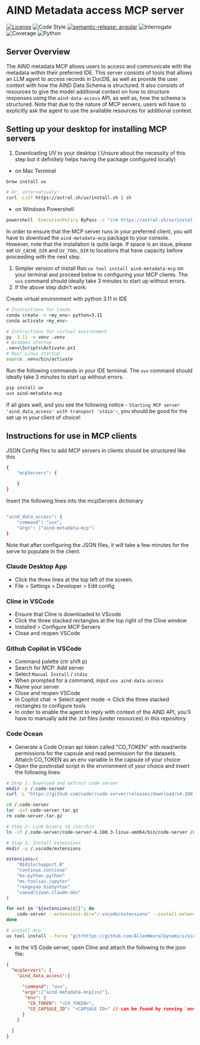 # AIND Metadata access MCP server

[![License](https://img.shields.io/badge/license-MIT-brightgreen)](LICENSE)
![Code Style](https://img.shields.io/badge/code%20style-black-black)
[![semantic-release: angular](https://img.shields.io/badge/semantic--release-angular-e10079?logo=semantic-release)](https://github.com/semantic-release/semantic-release)
![Interrogate](https://img.shields.io/badge/interrogate-95.0%25-brightgreen)
![Coverage](https://img.shields.io/badge/coverage-100%25-brightgreen?logo=codecov)
![Python](https://img.shields.io/badge/python->=3.11-blue?logo=python)

## Server Overview

The AIND metadata MCP allows users to access and communicate with the metadata within their preferred IDE. This server consists of tools that allows an LLM agent to access records in DocDB, as well as provide the user context with how the AIND Data Schema is structured. It also consists of resources to give the model additional context on how to structure responses using the `aind-data-access` API, as well as, how the schema is structured. Note that due to the nature of MCP servers, users will have to explicitly ask the agent to use the available resources for additional context.

## Setting up your desktop for installing MCP servers

1. Downloading UV to your desktop
   ( Unsure about the necessity of this step but it definitely helps having the package configured locally)

- on Mac Terminal

```bash
brew install uv

# Or, alternatively:
curl -LsSf https://astral.sh/uv/install.sh | sh
```

- on Windows Powershell

```bash
powershell -ExecutionPolicy ByPass -c "irm https://astral.sh/uv/install.ps1 | iex"
```

In order to ensure that the MCP server runs in your preferred client, you will have to download the `aind-metadata-mcp` package to your console. However, note that the installation is quite large. If space is an issue, please set `UV_CACHE_DIR` and `UV_TOOL_DIR` to locations that have capacity before proceeding with the next step.

1. Simpler version of install
   Run `uv tool install aind-metadata-mcp` on your terminal and proceed below to configuring your MCP clients. The `uvx` command should ideally take 3 minutes to start up without errors.
2. If the above step didn't work:

Create virtual environment with python 3.11 in IDE

```bash
# Instructions for Conda
conda create -n <my_env> python=3.11
conda activate <my_env>

# Instructions for virtual environment
py -3.11 -m venv .venv
# Windows startup
.venv\Scripts\Activate.ps1 
# Mac/ Linux startup
source .venv/bin/activate 
```

Run the following commands in your IDE terminal. The `uvx` command should ideally take 3 minutes to start up without errors.

```bash
pip install uv
uvx aind-metadata-mcp
```

If all goes well, and you see the following notice - `Starting MCP server 'aind_data_access' with transport 'stdio'`-, you should be good for the set up in your client of choice!

## Instructions for use in MCP clients

JSON Config files to add MCP servers in clients should be structured like this

```bash
{
    "mcpServers": {

    }
}
```

Insert the following lines into the mcpServers dictionary

```bash

"aind_data_access": {
    "command": "uvx",
    "args": ["aind-metadata-mcp"]
}

```

Note that after configuring the JSON files, it will take a few minutes for the serve to populate in the client.

### Claude Desktop App

- Click the three lines at the top left of the screen.
- File > Settings > Developer > Edit config

### Cline in VSCode

- Ensure that Cline is downloaded to VScode
- Click the three stacked rectangles at the top right of the Cline window
- Installed > Configure MCP Servers
- Close and reopen VSCode

### Github Copilot in VSCode

- Command palette (ctr shift p)
- Search for MCP: Add server
- Select `Manual Install` / `stdio`
- When prompted for a command, input `uvx aind-data-access`
- Name your server
- Close and reopen VSCode
- In Copilot chat -> Select agent mode -> Click the three stacked rectangles to configure tools
- In order to enable the agent to reply with context of the AIND API, you'll have to manually add the .txt files (under resources) in this repository

### Code Ocean

- Generate a Code Ocean api token called "CO_TOKEN" with read/write permissions for the capsule and read permission for the datasets.
Attatch CO_TOKEN as an env variable in the capsule of your choice
- Open the postinstall script in the environment of your choice and insert the following lines:

```bash
# Step 1: Download and extract code-server
mkdir -p /.code-server
curl -L "https://github.com/coder/code-server/releases/download/v4.100.3/code-server-4.100.3-linux-amd64.tar.gz" -o /.code-server/code-server.tar.gz

cd /.code-server
tar -xvf code-server.tar.gz
rm code-server.tar.gz

# Step 2: Link binary to /usr/bin
ln -sf /.code-server/code-server-4.100.3-linux-amd64/bin/code-server /usr/bin/code-server

# Step 3: Install extensions
mkdir -p /.vscode/extensions

extensions=(
    "REditorSupport.R"
    "continue.continue"
    "ms-python.python"
    "ms-toolsai.jupyter"
    "reageyao.bioSyntax"
    "saoudrizwan.claude-dev"
)

for ext in "${extensions[@]}"; do
    code-server --extensions-dir="/.vscode/extensions" --install-extension "$ext"
done

# install mcp 
uv tool install --force "git+https://github.com/AllenNeuralDynamics/aind-metadata-mcp.git@test[co]"
```

- In the VS Code server, open Cline and attach the following to the json file:

```json
{
  "mcpServers": {
    "aind_data_access":{
  
      "command": "uvx",
      "args":["aind-metadata-mcp[co]"],
       "env": {
        "CO_TOKEN": "<CO_TOKEN>",
        "CO_CAPSULE_ID": "<CAPSULE ID>" // can be found by running `env | grep -i capsule` in the terminal
      }
    }
  
  }
}
```
